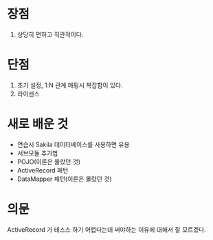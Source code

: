 # 장점
1. 상당히 편하고 직관적이다.

# 단점
1. 초기 설정, 1:N 관계 매핑시 복잡함이 있다.
2. 라이센스

# 새로 배운 것
- 연습시 Sakila 데이터베이스를 사용하면 유용
- 서브모듈 추가법
- POJO(이론은 몰랐던 것)
- ActiveRecord 패턴
- DataMapper 패턴(이론은 몰랐던 것)

# 의문
ActiveRecord 가 테스스 하기 어렵다는데 써야하는 이유에 대해서 잘 모르겠다.